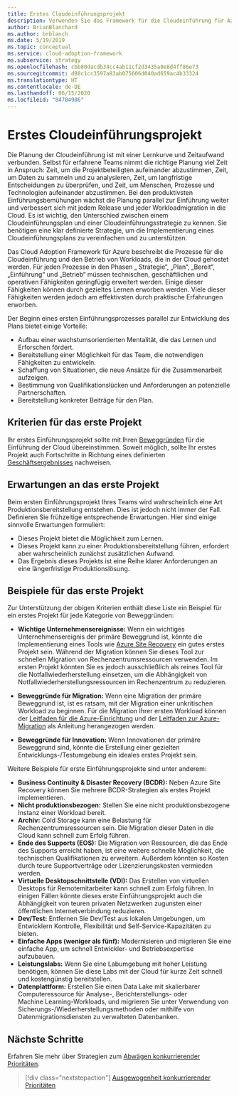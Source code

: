 ```yaml
---
title: Erstes Cloudeinführungsprojekt
description: Verwenden Sie das Framework für die Cloudeinführung für Azure, um sich mit den Prozessen für die Cloudeinführung und den Betrieb von in der Cloud gehosteten Workloads vertraut zu machen.
author: BrianBlanchard
ms.author: brblanch
ms.date: 5/19/2019
ms.topic: conceptual
ms.service: cloud-adoption-framework
ms.subservice: strategy
ms.openlocfilehash: cbb80dacdb34cc4ab11cf2d3435a0e8d4ff86e73
ms.sourcegitcommit: d88c1cc3597a83ab075606d040ad659ac4b33324
ms.translationtype: HT
ms.contentlocale: de-DE
ms.lasthandoff: 06/15/2020
ms.locfileid: "84784986"
---
```

# <a name="first-cloud-adoption-project"></a>Erstes Cloudeinführungsprojekt

Die Planung der Cloudeinführung ist mit einer Lernkurve und Zeitaufwand verbunden. Selbst für erfahrene Teams nimmt die richtige Planung viel Zeit in Anspruch: Zeit, um die Projektbeteiligten aufeinander abzustimmen, Zeit, um Daten zu sammeln und zu analysieren, Zeit, um langfristige Entscheidungen zu überprüfen, und Zeit, um Menschen, Prozesse und Technologien aufeinander abzustimmen. Bei den produktivsten Einführungsbemühungen wächst die Planung parallel zur Einführung weiter und verbessert sich mit jedem Release und jeder Workloadmigration in die Cloud. Es ist wichtig, den Unterschied zwischen einem Cloudeinführungsplan und einer Cloudeinführungsstrategie zu kennen. Sie benötigen eine klar definierte Strategie, um die Implementierung eines Cloudeinführungsplans zu vereinfachen und zu unterstützen.

<!-- docsTest:ignore "Strategy, Plan, Ready, Adopt, and Operate phases" -->

Das Cloud Adoption Framework für Azure beschreibt die Prozesse für die Cloudeinführung und den Betrieb von Workloads, die in der Cloud gehostet werden. Für jeden Prozesse in den Phasen „ Strategie“, „Plan“, „Bereit“, „Einführung“ und „Betrieb“ müssen technischen, geschäftlichen und operativen Fähigkeiten geringfügig erweitert werden. Einige dieser Fähigkeiten können durch gezieltes Lernen erworben werden. Viele dieser Fähigkeiten werden jedoch am effektivsten durch praktische Erfahrungen erworben.

Der Beginn eines ersten Einführungsprozesses parallel zur Entwicklung des Plans bietet einige Vorteile:

- Aufbau einer wachstumsorientierten Mentalität, die das Lernen und Erforschen fördert.
- Bereitstellung einer Möglichkeit für das Team, die notwendigen Fähigkeiten zu entwickeln.
- Schaffung von Situationen, die neue Ansätze für die Zusammenarbeit aufzeigen.
- Bestimmung von Qualifikationslücken und Anforderungen an potenzielle Partnerschaften.
- Bereitstellung konkreter Beiträge für den Plan.

## <a name="first-project-criteria"></a>Kriterien für das erste Projekt

Ihr erstes Einführungsprojekt sollte mit Ihren [Beweggründen](./motivations.md) für die Einführung der Cloud übereinstimmen. Soweit möglich, sollte Ihr erstes Projekt auch Fortschritte in Richtung eines definierten [Geschäftsergebnisses](./business-outcomes/business-outcome-template.md) nachweisen.

## <a name="first-project-expectations"></a>Erwartungen an das erste Projekt

Beim ersten Einführungsprojekt Ihres Teams wird wahrscheinlich eine Art Produktionsbereitstellung entstehen. Dies ist jedoch nicht immer der Fall. Definieren Sie frühzeitige entsprechende Erwartungen. Hier sind einige sinnvolle Erwartungen formuliert:

- Dieses Projekt bietet die Möglichkeit zum Lernen.
- Dieses Projekt kann zu einer Produktionsbereitstellung führen, erfordert aber wahrscheinlich zunächst zusätzlichen Aufwand.
- Das Ergebnis dieses Projekts ist eine Reihe klarer Anforderungen an eine längerfristige Produktionslösung.

## <a name="first-project-examples"></a>Beispiele für das erste Projekt

Zur Unterstützung der obigen Kriterien enthält diese Liste ein Beispiel für ein erstes Projekt für jede Kategorie von Beweggründen:

- **Wichtige Unternehmensereignisse:** Wenn ein wichtiges Unternehmensereignis der primäre Beweggrund ist, könnte die Implementierung eines Tools wie [Azure Site Recovery](../migrate/azure-migration-guide/migrate.md#azure-site-recovery) ein gutes erstes Projekt sein. Während der Migration können Sie dieses Tool zur schnellen Migration von Rechenzentrumsressourcen verwenden. Im ersten Projekt könnten Sie es jedoch ausschließlich als reines Tool für die Notfallwiederherstellung einsetzen, um die Abhängigkeit von Notfallwiederherstellungsressourcen im Rechenzentrum zu reduzieren.

- **Beweggründe für Migration:** Wenn eine Migration der primäre Beweggrund ist, ist es ratsam, mit der Migration einer unkritischen Workload zu beginnen. Für die Migration Ihrer ersten Workload können der [Leitfaden für die Azure-Einrichtung](../ready/azure-setup-guide/index.md) und der [Leitfaden zur Azure-Migration](../migrate/azure-migration-guide/index.md) als Anleitung herangezogen werden.

- **Beweggründe für Innovation:** Wenn Innovationen der primäre Beweggrund sind, könnte die Erstellung einer gezielten Entwicklungs-/Testumgebung ein ideales erstes Projekt sein.

Weitere Beispiele für erste Einführungsprojekte sind unter anderem:

- **Business Continuity & Disaster Recovery (BCDR):** Neben Azure Site Recovery können Sie mehrere BCDR-Strategien als erstes Projekt implementieren.
- **Nicht produktionsbezogen:** Stellen Sie eine nicht produktionsbezogene Instanz einer Workload bereit.
- **Archiv:** Cold Storage kann eine Belastung für Rechenzentrumsressourcen sein. Die Migration dieser Daten in die Cloud kann schnell zum Erfolg führen.
- **Ende des Supports (EOS):** Die Migration von Ressourcen, die das Ende des Supports erreicht haben, ist eine weitere schnelle Möglichkeit, die technischen Qualifikationen zu erweitern. Außerdem könnten so Kosten durch teure Supportverträge oder Lizenzierungskosten vermieden werden.
- **Virtuelle Desktopschnittstelle (VDI):** Das Erstellen von virtuellen Desktops für Remotemitarbeiter kann schnell zum Erfolg führen. In einigen Fällen könnte dieses erste Einführungsprojekt auch die Abhängigkeit von teuren privaten Netzwerken zugunsten einer öffentlichen Internetverbindung reduzieren.
- **Dev/Test:** Entfernen Sie Dev/Test aus lokalen Umgebungen, um Entwicklern Kontrolle, Flexibilität und Self-Service-Kapazitäten zu bieten.
- **Einfache Apps (weniger als fünf):** Modernisieren und migrieren Sie eine einfache App, um schnell Entwickler- und Betriebsexpertise aufzubauen.
- **Leistungslabs:** Wenn Sie eine Labumgebung mit hoher Leistung benötigen, können Sie diese Labs mit der Cloud für kurze Zeit schnell und kostengünstig bereitstellen.
- **Datenplattform:** Erstellen Sie einen Data Lake mit skalierbarer Computeressource für Analyse-, Berichterstellungs- oder Machine Learning-Workloads, und migrieren Sie unter Verwendung von Sicherungs-/Wiederherstellungsmethoden oder mithilfe von Datenmigrationsdiensten zu verwalteten Datenbanken.

## <a name="next-steps"></a>Nächste Schritte

Erfahren Sie mehr über Strategien zum [Abwägen konkurrierender Prioritäten](./balance-competing-priorities.md).

> [!div class="nextstepaction"]
> [Ausgewogenheit konkurrierender Prioritäten](./balance-competing-priorities.md)
